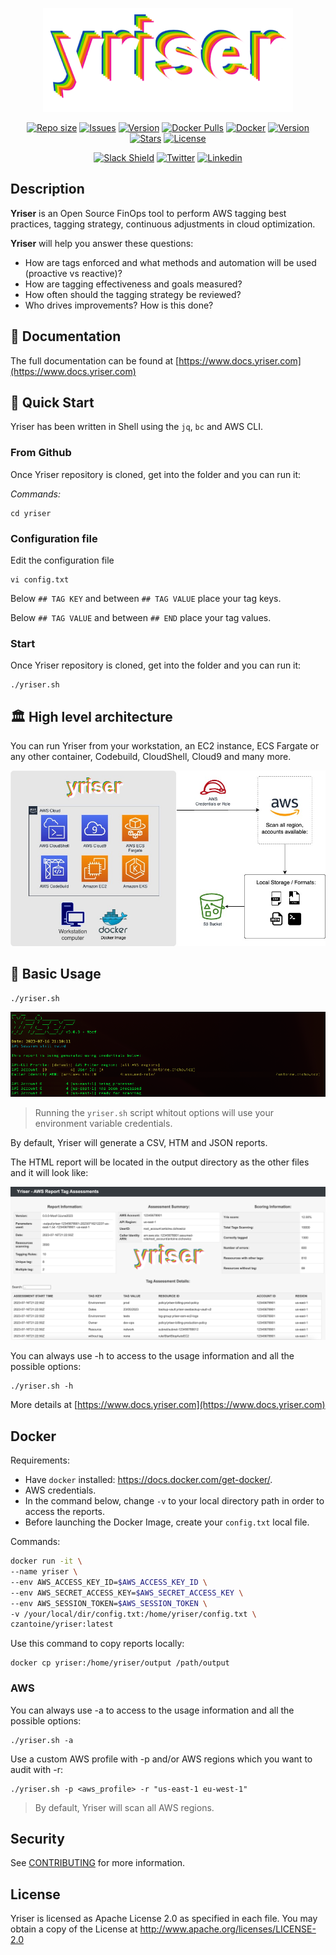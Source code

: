 <p align="center">
  <img alt="Yriser logo" src="file/yriser-logo.png" />
</p>

<p align="center">
	<a href="https://github.com/yris-ops/yriser"><img alt="Repo size" src="https://img.shields.io/github/repo-size/yris-ops/yriser"></a>
  <a href="https://github.com/yris-ops/yriser/issues"><img alt="Issues" src="https://img.shields.io/github/issues/yris-ops/yriser"></a>
  <a href="https://github.com/yris-ops/yriser/releases"><img alt="Version" src="https://img.shields.io/github/v/release/yris-ops/yriser?include_prereleases"></a>
  <a href="https://hub.docker.com/r/czantoine/yriser"><img alt="Docker Pulls" src="https://img.shields.io/docker/pulls/czantoine/yriser"></a>
  <a href="https://hub.docker.com/r/czantoine/yriser"><img alt="Docker" src="https://img.shields.io/docker/image-size/czantoine/yriser"></a>
  <a href="https://github.com/yris-ops/yriser/releases"><img alt="Version" src="https://img.shields.io/github/release-date/yris-ops/yriser"></a>
	<a href="https://github.com/yris-ops/yriser"><img alt="Stars" src="https://img.shields.io/github/stars/Yris-ops/yriser"></a>
  <a href="https://github.com/yris-ops/yriser"><img alt="License" src="https://img.shields.io/github/license/yris-ops/yriser"></a>
</p>

<p align="center">
	<a href="https://join.slack.com/t/yrisgroupe/shared_invite/zt-1q51z8dmv-GC0XzUSclzBnUQ0tpKhznw"><img alt="Slack Shield" src="https://img.shields.io/badge/slack-yris-brightgreen.svg?logo=slack"></a>
	<a href="https://twitter.com/cz_antoine"><img alt="Twitter" src="https://img.shields.io/twitter/follow/cz_antoine?style=social"></a>
	<a href="https://www.linkedin.com/in/antoine-cichowicz-837575b1"><img alt="Linkedin" src="https://img.shields.io/badge/-Antoine-blue?style=flat-square&logo=Linkedin&logoColor=white"></a>
</p>

## Description

**Yriser** is an Open Source FinOps tool to perform AWS tagging best practices, tagging strategy, continuous adjustments in cloud optimization.

**Yriser** will help you answer these questions:

* How are tags enforced and what methods and automation will be used (proactive vs reactive)?
* How are tagging effectiveness and goals measured?
* How often should the tagging strategy be reviewed?
* Who drives improvements? How is this done?

## 📃 Documentation

The full documentation can be found at [https://www.docs.yriser.com](https://www.docs.yriser.com)

## 🚀 Quick Start

Yriser has been written in Shell using the `jq`, `bc` and AWS CLI.

### From Github

Once Yriser repository is cloned, get into the folder and you can run it:

*Commands:*

``` shell
cd yriser
```

### Configuration file 

Edit the configuration file 

``` shell
vi config.txt
```

Below `## TAG KEY` and between `## TAG VALUE` place your tag keys. 

Below `## TAG VALUE` and between `## END` place your tag values.

### Start

Once Yriser repository is cloned, get into the folder and you can run it:

``` shell
./yriser.sh
```

## 🏛️ High level architecture

You can run Yriser from your workstation, an EC2 instance, ECS Fargate or any other container, Codebuild, CloudShell, Cloud9 and many more.

![Archi](docs/img/hight-level-architecture.jpg)

## 🏁 Basic Usage

``` shell
./yriser.sh
```

![Short Display Yriser](docs/img/short-display.png)

> Running the `yriser.sh` script whitout options will use your environment variable credentials.

By default, Yriser will generate a CSV, HTM and JSON reports.

The HTML report will be located in the output directory as the other files and it will look like:

![Report output HTML](docs/tutorials/img/output-html.png)

You can always use -h to access to the usage information and all the possible options:

``` shell
./yriser.sh -h
```

More details at [https://www.docs.yriser.com](https://www.docs.yriser.com)

## Docker

Requirements:

* Have `docker` installed: https://docs.docker.com/get-docker/.
* AWS credentials.
* In the command below, change `-v` to your local directory path in order to access the reports.
* Before launching the Docker Image, create your `config.txt` local file.

Commands:

``` bash
docker run -it \
--name yriser \
--env AWS_ACCESS_KEY_ID=$AWS_ACCESS_KEY_ID \
--env AWS_SECRET_ACCESS_KEY=$AWS_SECRET_ACCESS_KEY \
--env AWS_SESSION_TOKEN=$AWS_SESSION_TOKEN \
-v /your/local/dir/config.txt:/home/yriser/config.txt \
czantoine/yriser:latest
```

Use this command to copy reports locally:

```
docker cp yriser:/home/yriser/output /path/output
```

### AWS

You can always use -a to access to the usage information and all the possible options:

``` shell
./yriser.sh -a
```

Use a custom AWS profile with -p and/or AWS regions which you want to audit with -r:

``` shell
./yriser.sh -p <aws_profile> -r "us-east-1 eu-west-1"
```

> By default, Yriser will scan all AWS regions.

## Security

See [CONTRIBUTING](CONTRIBUTING.md#security-issue-notifications) for more information.

## License

Yriser is licensed as Apache License 2.0 as specified in each file. You may obtain a copy of the License at <http://www.apache.org/licenses/LICENSE-2.0>